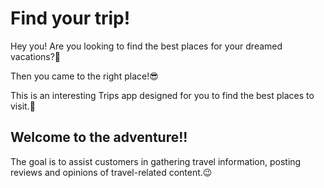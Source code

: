 # Find your trip!

Hey you! Are you looking to find the best places for your dreamed vacations?🌴

Then you came to the right place!😎

This is an interesting Trips app designed for you to find the best places to visit.🤩

## Welcome to the adventure!!

The goal is to assist customers in gathering travel information, posting reviews and opinions of travel-related content.😉
